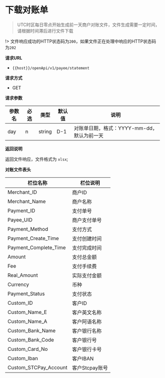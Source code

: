 # 下载对账单

> UTC时区每日零点开始生成前一天商户对账文件，文件生成需要一定时间，请根据时间滞后进行文件下载

!> 文件响应成功的HTTP状态码为`200`，如果文件正在处理中响应的HTTP状态码为`202`

**请求URL**

- `{{host}}/openApi/v1/payee/statement`


**请求方式**

- GET

**请求参数**


| 参数名      | 必选 | 类型   | 默认值 | 说明                   |
| ----------- | ---- | ------ | ------ | ------------------ |
| day   | n    | string  | D-1      | 对账单日期，格式：YYYY-mm-dd，默认为前一天 |

**返回说明**

返回文件响应，文件格式为 `xlsx`;

**对账文件表头**

| 栏位名称              | 栏位说明       |
| --------------------- | -------------- |
| Merchant_ID           | 商户ID         |
| Merchant_Name         | 商户名称       |
| Payment_ID            | 支付单号       |
| Payee_UID             | 商户支付单号   |
| Payment_Method        | 支付方式       |
| Payment_Create_Time   | 支付创建时间   |
| Payment_Complete_Time | 支付完成时间   |
| Amount                | 支付总金额     |
| Fee                   | 支付手续费     |
| Real_Amount           | 实际支付金额   |
| Currency              | 币种           |
| Payment_Status        | 支付状态       |
| Custom_ID             | 客户ID         |
| Custom_Name_E         | 客户英文名称   |
| Custom_Name_A         | 客户阿语名称   |
| Custom_Bank_Name      | 客户银行名称   |
| Custom_Bank_Code      | 客户银行号     |
| Custom_Card_No        | 客户银行卡号     |
| Custom_Iban           | 客户IBAN       |
| Custom_STCPay_Account | 客户Stcpay账号 |